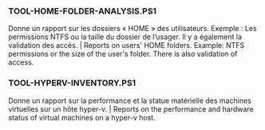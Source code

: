 ### TOOL-HOME-FOLDER-ANALYSIS.PS1
Donne un rapport sur les dossiers « HOME » des utilisateurs. Exemple : Les permissions NTFS ou la taille du dossier de l’usager. Il y a également la validation des accès. | Reports on users' HOME folders. Example: NTFS permissions or the size of the user's folder. There is also validation of access.

### TOOL-HYPERV-INVENTORY.PS1
Donne un rapport sur la performance et la statue matérielle des machines virtuelles sur un hôte hyper-v. | Reports on the performance and hardware status of virtual machines on a hyper-v host.
